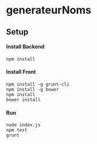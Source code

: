 generateurNoms
==============

## Setup

#### Install Backend

```
npm install
```

#### Install Front

```
npm install -g grunt-cli
npm install -g bower
npm install
bower install
```

#### Run

```
node index.js
npm test
grunt
```
